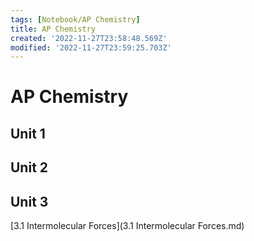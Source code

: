 ```yaml
---
tags: [Notebook/AP Chemistry]
title: AP Chemistry
created: '2022-11-27T23:58:48.569Z'
modified: '2022-11-27T23:59:25.703Z'
---
```


# AP Chemistry

## Unit 1

## Unit 2

## Unit 3
[3.1 Intermolecular Forces](3.1 Intermolecular Forces.md)

